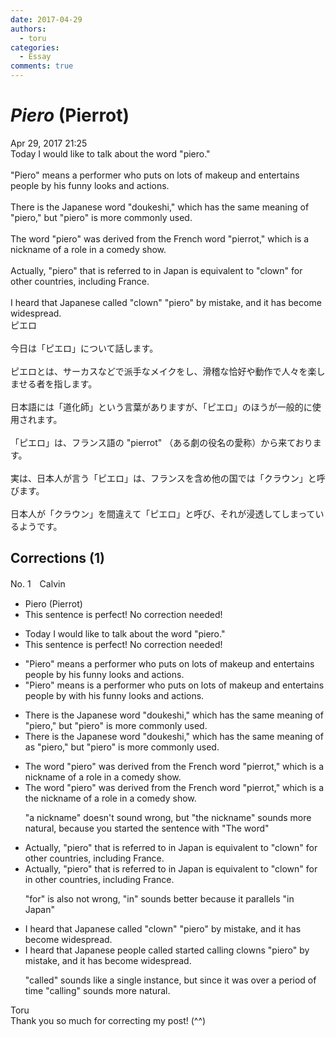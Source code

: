 ```yaml
---
date: 2017-04-29
authors:
  - toru
categories:
  - Essay
comments: true
---
```


# <strong><em>Piero</strong></em> (Pierrot)
<div class="date">Apr 29, 2017 21:25</div>
<div id="post"><div id="body_show_ori">
Today I would like to talk about the word "piero."<br/><br/>"Piero" means a performer who puts on lots of makeup and entertains people by his funny looks and actions.<br/><br/>There is the Japanese word "doukeshi," which has the same meaning of "piero," but "piero" is more commonly used.<br/><br/>The word "piero" was derived from the French word "pierrot," which is a nickname of a role in a comedy show.<br/><br/>Actually, "piero" that is referred to in Japan is equivalent to "clown" for other countries, including France.<br/><br/>I heard that Japanese called "clown" "piero" by mistake, and it has become widespread.
</div></div>

<!-- more -->

<div id="post_ja"><div id="body_show_mo">
ピエロ<br/><br/>今日は「ピエロ」について話します。<br/><br/>ピエロとは、サーカスなどで派手なメイクをし、滑稽な恰好や動作で人々を楽しませる者を指します。<br/><br/>日本語には「道化師」という言葉がありますが、「ピエロ」のほうが一般的に使用されます。<br/><br/>「ピエロ」は、フランス語の "pierrot" （ある劇の役名の愛称）から来ております。<br/><br/>実は、日本人が言う「ピエロ」は、フランスを含め他の国では「クラウン」と呼びます。<br/><br/>日本人が「クラウン」を間違えて「ピエロ」と呼び、それが浸透してしまっているようです。
</div></div>

## Corrections (1)
<div id="block"><div class="first_name"> No. 1　<span class="just_name">Calvin</span></div><div id="block2">
<ul class="correction_field">
<li class="incorrect">Piero (Pierrot)</li>
<li class="corrected perfect">This sentence is perfect! No correction needed!</li>
</ul>
<ul class="correction_field">
<li class="incorrect">Today I would like to talk about the word "piero."</li>
<li class="corrected perfect">This sentence is perfect! No correction needed!</li>
</ul>
<ul class="correction_field">
<li class="incorrect">"Piero" means a performer who puts on lots of makeup and entertains people by his funny looks and actions.</li>
<li class="corrected correct">
"Piero" <span class="sline">means</span> <span class="f_blue">is</span> a performer who puts on lots of makeup and entertains people <span class="sline">by</span> <span class="f_blue">with</span> his funny looks and actions.
</li>
</ul>
<ul class="correction_field">
<li class="incorrect">There is the Japanese word "doukeshi," which has the same meaning of "piero," but "piero" is more commonly used.</li>
<li class="corrected correct">
There is the Japanese word "doukeshi," which has the same meaning <span class="sline">of</span> <span class="f_blue">as</span> "piero," but "piero" is more commonly used.
</li>
</ul>
<ul class="correction_field">
<li class="incorrect">The word "piero" was derived from the French word "pierrot," which is a nickname of a role in a comedy show.</li>
<li class="corrected correct">
The word "piero" was derived from the French word "pierrot," which is <span class="sline">a</span> <span class="f_blue">the</span> nickname of a role in a comedy show.
<p class="correction_comment">"a nickname" doesn't sound wrong, but "the nickname" sounds more natural, because you started the sentence with "The word"</p>
</li>
</ul>
<ul class="correction_field">
<li class="incorrect">Actually, "piero" that is referred to in Japan is equivalent to "clown" for other countries, including France.</li>
<li class="corrected correct">
Actually, "piero" that is referred to in Japan is equivalent to "clown" <span class="sline">for</span> <span class="f_blue">in</span> other countries, including France.
<p class="correction_comment">"for" is also not wrong, "in" sounds better because it parallels "in Japan"</p>
</li>
</ul>
<ul class="correction_field">
<li class="incorrect">I heard that Japanese called "clown" "piero" by mistake, and it has become widespread.</li>
<li class="corrected correct">
I heard that Japanese <span class="f_blue">people</span> <span class="sline">called</span> <span class="f_blue">started calling</span> <span class="f_blue">clowns</span> "piero" by mistake, and it has become widespread.
<p class="correction_comment">"called" sounds like a single instance, but since it was over a period of time "calling" sounds more natural.</p>
</li>
</ul>
</div><div class="name"><span class="just_name">Toru</span><br>
Thank you so much for correcting my post! (^^)
</div>
</div>
